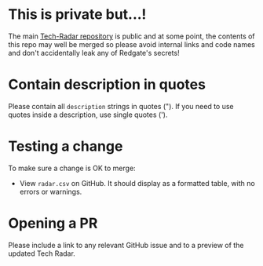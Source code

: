 # This is private but...!

The main [Tech-Radar repository](https://github.com/red-gate/Tech-Radar) is public and at some point, the contents of this repo may well be merged so please avoid internal links and code names and don't accidentally leak any of Redgate's secrets!

# Contain description in quotes

Please contain all `description` strings in quotes ("). If you need to use quotes inside a description, use single quotes (').

# Testing a change

To make sure a change is OK to merge:
* View `radar.csv` on GitHub. It should display as a formatted table, with no errors or warnings.

# Opening a PR

Please include a link to any relevant GitHub issue and to a preview of the updated Tech Radar.
